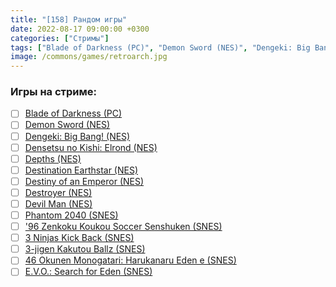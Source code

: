 ```yaml
---
title: "[158] Рандом игры"
date: 2022-08-17 09:00:00 +0300
categories: ["Стримы"]
tags: ["Blade of Darkness (PC)", "Demon Sword (NES)", "Dengeki: Big Bang! (NES)", "Densetsu no Kishi: Elrond (NES)", "Depths (NES)", "Destination Earthstar (NES)", "Destiny of an Emperor (NES)", "Destroyer (NES)", "Devil Man (NES)", "Phantom 2040 (SNES)", "'96 Zenkoku Koukou Soccer Senshuken (SNES)", "3 Ninjas Kick Back (SNES)", "3-jigen Kakutou Ballz (SNES)", "46 Okunen Monogatari: Harukanaru Eden e (SNES)", "E.V.O.: Search for Eden (SNES)"]
image: /commons/games/retroarch.jpg
---
```


### Игры на стриме:
+ [ ] [Blade of Darkness (PC)](/tags/blade-of-darkness-pc)
+ [ ] [Demon Sword (NES)](/tags/demon-sword-nes)
+ [ ] [Dengeki: Big Bang! (NES)](/tags/dengeki-big-bang-nes)
+ [ ] [Densetsu no Kishi: Elrond (NES)](/tags/densetsu-no-kishi-elrond-nes)
+ [ ] [Depths (NES)](/tags/depths-nes)
+ [ ] [Destination Earthstar (NES)](/tags/destination-earthstar-nes)
+ [ ] [Destiny of an Emperor (NES)](/tags/destiny-of-an-emperor-nes)
+ [ ] [Destroyer (NES)](/tags/destroyer-nes)
+ [ ] [Devil Man (NES)](/tags/devil-man-nes)
+ [ ] [Phantom 2040 (SNES)](/tags/phantom-2040-snes)
+ [ ] ['96 Zenkoku Koukou Soccer Senshuken (SNES)](/tags/96-zenkoku-koukou-soccer-senshuken-snes)
+ [ ] [3 Ninjas Kick Back (SNES)](/tags/3-ninjas-kick-back-snes)
+ [ ] [3-jigen Kakutou Ballz (SNES)](/tags/3-jigen-kakutou-ballz-snes)
+ [ ] [46 Okunen Monogatari: Harukanaru Eden e (SNES)](/tags/46-okunen-monogatari-harukanaru-eden-e-snes)
+ [ ] [E.V.O.: Search for Eden (SNES)](/tags/e-v-o-search-for-eden-snes)
